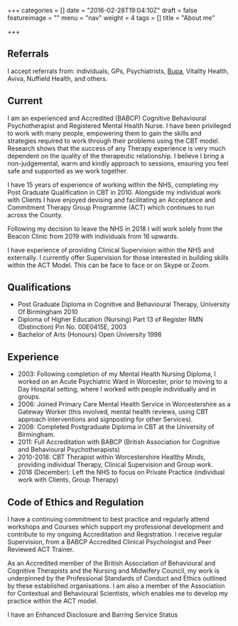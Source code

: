 +++
categories = []
date = "2016-02-28T19:04:10Z"
draft = false
featureimage = ""
menu = "nav"
weight = 4
tags = []
title = "About me"

+++

## Referrals


I accept referrals from: individuals, GPs, Psychiatrists,
[Bupa](https://finder.bupa.co.uk/Consultant/view/215281/mrs_bridget_maddison), Vitality 
Health, Aviva, Nuffield Health, and others.


## Current

I am an experienced and Accredited (BABCP) Cognitive Behavioural
Psychotherapist and Registered Mental Health Nurse. I have been privileged to
work with many people, empowering them to gain the skills and strategies required
to work through their problems using the CBT model. Research shows that the
success of any Therapy experience is very much dependent on the quality of the
therapeutic relationship. I believe I bring a non-judgemental, warm and kindly
approach to sessions, ensuring you feel safe and supported as we work together.

I have 15 years of experience of working within the NHS, completing my Post
Graduate Qualification in CBT in 2010. Alongside my individual work with Clients I
have enjoyed devising and facilitating an Acceptance and Commitment Therapy
Group Programme (ACT) which continues to run across the County.

Following my decision to leave the NHS in 2018 I will work solely from the Beacon
Clinic from 2019 with individuals from 16 upwards.

I have experience of providing Clinical Supervision within the NHS and externally. I
currently offer Supervision for those interested in building skills within the ACT Model.
This can be face to face or on Skype or Zoom.


## Qualifications

* Post Graduate Diploma in Cognitive and Behavioural Therapy, University Of Birmingham
2010
* Diploma of Higher Education (Nursing) Part 13 of Register RMN (Distinction) 
Pin No. 00E0415E, 2003
* Bachelor of Arts (Honours) Open University 1998


## Experience

* 2003: Following completion of my Mental Health Nursing Diploma, I worked on 
an Acute Psychiatric Ward in Worcester, prior to moving to a Day Hospital 
setting, where I worked with people individually and in groups.
* 2006: Joined Primary Care Mental Health Service in Worcestershire as a 
Gateway Worker (this involved, mental health reviews, using CBT approach 
interventions and signposting for other Services).
* 2008: Completed Postgraduate Diploma in CBT at the University of Birmingham.
* 2011: Full Accreditation with BABCP (British Association for Cognitive and Behavioural Psychotherapists)
* 2010-2018: CBT Therapist within Worcestershire Healthy Minds, providing
individual Therapy, Clinical Supervision and Group work.
* 2018 (December): Left the NHS to focus on Private Practice (individual work with Clients, Group Therapy)

## Code of Ethics and Regulation

I have a continuing commitment to best practice and regularly attend workshops and
Courses which support my professional development and contribute to my ongoing
Accreditation and Registration. I receive regular Supervision, from a BABCP
Accredited Clinical Psychologist and Peer Reviewed ACT Trainer.

As an Accredited member of the British Association of Behavioural and Cognitive
Therapists and the Nursing and Midwifery Council, my work is underpinned by the
Professional Standards of Conduct and Ethics outlined by these established
organisations. I am also a member of the Association for Contextual and Behavioural
Scientists, which enables me to develop my practice within the ACT model.

I have an Enhanced Disclosure and Barring Service Status
